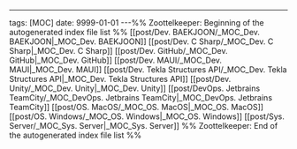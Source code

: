 ---
tags: [MOC]
date: 9999-01-01
---%% Zoottelkeeper: Beginning of the autogenerated index file list  %%
 [[post/Dev. BAEKJOON/_MOC_Dev. BAEKJOON|_MOC_Dev. BAEKJOON]]
 [[post/Dev. C Sharp/_MOC_Dev. C Sharp|_MOC_Dev. C Sharp]]
 [[post/Dev. GitHub/_MOC_Dev. GitHub|_MOC_Dev. GitHub]]
 [[post/Dev. MAUI/_MOC_Dev. MAUI|_MOC_Dev. MAUI]]
 [[post/Dev. Tekla Structures API/_MOC_Dev. Tekla Structures API|_MOC_Dev. Tekla Structures API]]
 [[post/Dev. Unity/_MOC_Dev. Unity|_MOC_Dev. Unity]]
 [[post/DevOps. Jetbrains TeamCity/_MOC_DevOps. Jetbrains TeamCity|_MOC_DevOps. Jetbrains TeamCity]]
 [[post/OS. MacOS/_MOC_OS. MacOS|_MOC_OS. MacOS]]
 [[post/OS. Windows/_MOC_OS. Windows|_MOC_OS. Windows]]
 [[post/Sys. Server/_MOC_Sys. Server|_MOC_Sys. Server]]
%% Zoottelkeeper: End of the autogenerated index file list  %%
